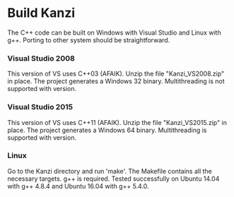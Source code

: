 Build Kanzi
===========

The C++ code can be built on Windows with Visual Studio and Linux with g++.
Porting to other system should be straightforward.

### Visual Studio 2008
This version of VS uses C++03 (AFAIK). Unzip the file "Kanzi_VS2008.zip" in place.
The project generates a Windows 32 binary. Multithreading is not supported with version.


### Visual Studio 2015
This version of VS uses C++11 (AFAIK). Unzip the file "Kanzi_VS2015.zip" in place.
The project generates a Windows 64 binary. Multithreading is supported with version.

### Linux
Go to the Kanzi directory and run 'make'. The Makefile contains all the necessary
targets. g++ is required. Tested successfully on Ubuntu 14.04 with g++ 4.8.4 and
Ubuntu 16.04 with g++ 5.4.0.

